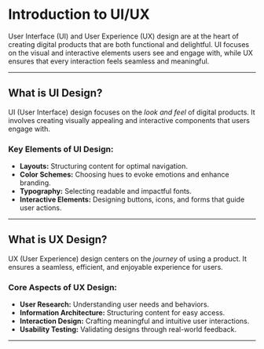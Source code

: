 # Introduction to <span class="unbounded">UI/UX</span>

User Interface (UI) and User Experience (UX) design are at the heart of creating digital products that are both functional and delightful. UI focuses on the visual and interactive elements users see and engage with, while UX ensures that every interaction feels seamless and meaningful.

---
## What is <span class="unbounded">UI</span> Design?

UI (User Interface) design focuses on the _look and feel_ of digital products. It involves creating visually appealing and interactive components that users engage with.

### Key Elements of UI Design:

- **Layouts:** Structuring content for optimal navigation.
- **Color Schemes:** Choosing hues to evoke emotions and enhance branding.
- **Typography:** Selecting readable and impactful fonts.
- **Interactive Elements:** Designing buttons, icons, and forms that guide user actions.

---
## What is <span class="unbounded">UX</span> Design?

UX (User Experience) design centers on the _journey_ of using a product. It ensures a seamless, efficient, and enjoyable experience for users.

### Core Aspects of UX Design:

- **User Research:** Understanding user needs and behaviors.
- **Information Architecture:** Structuring content for easy access.
- **Interaction Design:** Crafting meaningful and intuitive user interactions.
- **Usability Testing:** Validating designs through real-world feedback.

---
